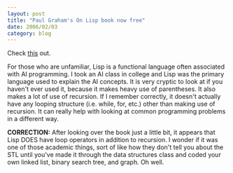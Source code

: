 ```yaml
---
layout: post
title: "Paul Graham's On Lisp book now free"
date: 2006/02/03
category: blog
---
```


Check [this](http://www.paulgraham.com/onlisptext.html) out.

For those who are unfamiliar, Lisp is a functional language often associated with AI programming. I took an AI class in college and Lisp was the primary language used to explain the AI concepts. It is very cryptic to look at if you haven't ever used it, because it makes heavy use of parentheses. It also makes a lot of use of recursion. If I remember correctly, it doesn't actually have any looping structure (i.e. while, for, etc.) other than making use of recursion. It can really help with looking at common programming problems in a different way.

**CORRECTION:** After looking over the book just a little bit, it appears that Lisp DOES have loop operators in addition to recursion. I wonder if it was one of those academic things, sort of like how they don't tell you about the STL until you've made it through the data structures class and coded your own linked list, binary search tree, and graph. Oh well.

